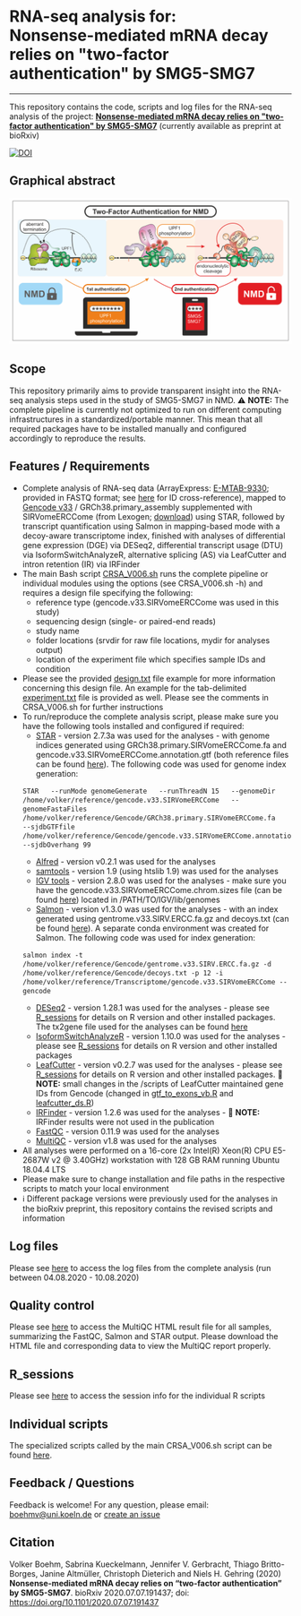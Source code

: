 # RNA-seq analysis for: <br/> Nonsense-mediated mRNA decay relies on "two-factor authentication" by SMG5-SMG7
___
This repository contains the code, scripts and log files for the RNA-seq analysis of the project: [__Nonsense-mediated mRNA decay relies on "two-factor authentication" by SMG5-SMG7__](https://doi.org/10.1101/2020.07.07.191437) (currently available as preprint at bioRxiv)

[![DOI](https://zenodo.org/badge/307416667.svg)](https://zenodo.org/badge/latestdoi/307416667)

## Graphical abstract

<img src="https://github.com/boehmv/SMG5-SMG7/blob/main/doc/2FA.png?raw=true" max-height="300">

## Scope
This repository primarily aims to provide transparent insight into the RNA-seq analysis steps used in the study of SMG5-SMG7 in NMD. :warning: **NOTE:** The complete pipeline is currently not optimized to run on different computing infrastructures in a standardized/portable manner. This mean that all required packages have to be installed manually and configured accordingly to reproduce the results.

## Features / Requirements
* Complete analysis of RNA-seq data (ArrayExpress: [E-MTAB-9330](https://www.ebi.ac.uk/arrayexpress/experiments/E-MTAB-9330/); provided in FASTQ format; see [here](https://github.com/boehmv/SMG5-SMG7/blob/main/tools/E-MTAB-9330_sample_IDs) for ID cross-reference), mapped to [Gencode v33](https://www.gencodegenes.org/human/release_33.html) / GRCh38.primary_assembly supplemented with SIRVomeERCCome (from Lexogen; [download](https://www.lexogen.com/wp-content/uploads/2018/08/SIRV_Set3_Sequences_170612a-ZIP.zip)) using STAR, followed by transcript quantification using Salmon in mapping-based mode with a decoy-aware transcriptome index, finished with analyses of differential gene expression (DGE) via DESeq2, differential transcript usage (DTU) via IsoformSwitchAnalyzeR, alternative splicing (AS) via LeafCutter and intron retention (IR) via IRFinder
* The main Bash script [CRSA_V006.sh](https://github.com/boehmv/SMG5-SMG7/blob/main/CRSA_V006.sh) runs the complete pipeline or individual modules using the options (see CRSA_V006.sh -h) and requires a design file specifying the following:
  * reference type (gencode.v33.SIRVomeERCCome was used in this study)
  * sequencing design (single- or paired-end reads)
  * study name
  * folder locations (srvdir for raw file locations, mydir for analyses output)
  * location of the experiment file which specifies sample IDs and condition
* Please see the provided [design.txt](https://github.com/boehmv/SMG5-SMG7/blob/main/tools/design.txt) file example for more information concerning this design file. An example for the tab-delimited [experiment.txt](https://github.com/boehmv/SMG5-SMG7/blob/main/tools/experiment.txt) file is provided as well. Please see the comments in CRSA_V006.sh for further instructions 
* To run/reproduce the complete analysis script, please make sure you have the following tools installed and configured if required:
  * [STAR](https://github.com/alexdobin/STAR) - version 2.7.3a was used for the analyses - with genome indices generated using GRCh38.primary.SIRVomeERCCome.fa and gencode.v33.SIRVomeERCCome.annotation.gtf (both reference files can be found [here](https://uni-koeln.sciebo.de/s/RFID1U3YYBZmkkE)). The following code was used for genome index generation: 
  ```
  STAR   --runMode genomeGenerate   --runThreadN 15   --genomeDir /home/volker/reference/gencode.v33.SIRVomeERCCome   --genomeFastaFiles /home/volker/reference/Gencode/GRCh38.primary.SIRVomeERCCome.fa      --sjdbGTFfile /home/volker/reference/Gencode/gencode.v33.SIRVomeERCCome.annotation.gtf   --sjdbOverhang 99
  ```
  * [Alfred](https://github.com/tobiasrausch/alfred) - version v0.2.1 was used for the analyses
  * [samtools](http://www.htslib.org/) - version 1.9 (using htslib 1.9) was used for the analyses
  * [IGV tools](http://software.broadinstitute.org/software/igv/download) - version 2.8.0 was used for the analyses - make sure you have the gencode.v33.SIRVomeERCCome.chrom.sizes file (can be found [here](https://uni-koeln.sciebo.de/s/RFID1U3YYBZmkkE)) located in /PATH/TO/IGV/lib/genomes
  * [Salmon](https://github.com/COMBINE-lab/salmon) - version v1.3.0 was used for the analyses - with an index generated using gentrome.v33.SIRV.ERCC.fa.gz and decoys.txt (can be found [here](https://uni-koeln.sciebo.de/s/RFID1U3YYBZmkkE)). A separate conda environment was created for Salmon. The following code was used for index generation: 
  ```
  salmon index -t /home/volker/reference/Gencode/gentrome.v33.SIRV.ERCC.fa.gz -d /home/volker/reference/Gencode/decoys.txt -p 12 -i /home/volker/reference/Transcriptome/gencode.v33.SIRVomeERCCome --gencode
  ```
  * [DESeq2](https://github.com/mikelove/DESeq2) - version 1.28.1 was used for the analyses - please see [R_sessions](https://github.com/boehmv/SMG5-SMG7/tree/main/doc/R_sessions) for details on R version and other installed packages. The tx2gene file used for the analyses can be found [here](https://uni-koeln.sciebo.de/s/RFID1U3YYBZmkkE)
  * [IsoformSwitchAnalyzeR](https://github.com/kvittingseerup/IsoformSwitchAnalyzeR) - version 1.10.0 was used for the analyses - please see [R_sessions](https://github.com/boehmv/SMG5-SMG7/tree/main/doc/R_sessions) for details on R version and other installed packages
  * [LeafCutter](https://github.com/davidaknowles/leafcutter) - version v0.2.7 was used for the analyses - please see [R_sessions](https://github.com/boehmv/SMG5-SMG7/tree/main/doc/R_sessions) for details on R version and other installed packages. :memo: **NOTE:** small changes in the /scripts of LeafCutter maintained gene IDs from Gencode (changed in [gtf_to_exons_vb.R](https://github.com/boehmv/SMG5-SMG7/blob/main/tools/leafcutter/scripts/gtf_to_exons_vb.R) and [leafcutter_ds.R](https://github.com/boehmv/SMG5-SMG7/blob/main/tools/leafcutter/scripts/leafcutter_ds.R))
  * [IRFinder](https://github.com/williamritchie/IRFinder) - version 1.2.6 was used for the analyses - :memo: **NOTE:** IRFinder results were not used in the publication
  * [FastQC](https://github.com/s-andrews/FastQC) - version 0.11.9 was used for the analyses
  * [MultiQC](https://github.com/ewels/MultiQC) - version v1.8  was used for the analyses
* All analyses were performed on a 16-core (2x Intel(R) Xeon(R) CPU E5-2687W v2 @ 3.40GHz) workstation with 128 GB RAM running Ubuntu 18.04.4 LTS
* Please make sure to change installation and file paths in the respective scripts to match your local environment
* :information_source: Different package versions were previously used for the analyses in the bioRxiv preprint, this repository contains the revised scripts and information 

## Log files
Please see [here](https://github.com/boehmv/SMG5-SMG7/tree/main/doc/log_files) to access the log files from the complete analysis (run between 04.08.2020 - 10.08.2020)

## Quality control
Please see [here](https://github.com/boehmv/SMG5-SMG7/tree/main/doc/RNAseq_QC) to access the MultiQC HTML result file for all samples, summarizing the FastQC, Salmon and STAR output. Please download the HTML file and corresponding data to view the MultiQC report properly.

## R_sessions
Please see [here](https://github.com/boehmv/SMG5-SMG7/tree/main/doc/R_sessions) to access the session info for the individual R scripts

## Individual scripts
The specialized scripts called by the main CRSA_V006.sh script can be found [here](https://github.com/boehmv/SMG5-SMG7/tree/main/tools).

## Feedback / Questions
Feedback is welcome! For any question, please email: boehmv@uni.koeln.de or [create an issue](https://github.com/boehmv/SMG5-SMG7/issues)

## Citation
Volker Boehm, Sabrina Kueckelmann, Jennifer V. Gerbracht, Thiago Britto-Borges, Janine Altmüller, Christoph Dieterich and Niels H. Gehring (2020) __Nonsense-mediated mRNA decay relies on “two-factor authentication” by SMG5-SMG7__. 
bioRxiv 2020.07.07.191437; doi: https://doi.org/10.1101/2020.07.07.191437
